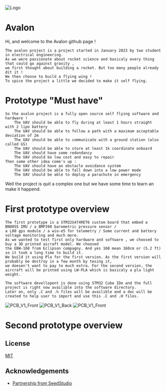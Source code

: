 
![Logo](https://i.goopics.net/1q71jm.png)

# Avalon

Hi, and welcome to the Avalon github page ! 

	The avalon project is a project started in January 2023 by two student in electrical engineering.
	As we were passionate about rocket science and basicaly every thing that could go against gravity , 
	we first thought about building a rocket. But too many people already dit it ! 
	We then choose to build a flying wing ! 
	To spice the project a little we decided to make it self flying. 
	
# Prototype "Must have" 
	So the avalon project is a fully open source self flying software and hardware ! 
		The UAV should be able to fly during at least 1 hours straight with 2 lipo battery 
		The UAV should be able to follow a path with a maximum acceptable deviation of 2m
		The UAV should be able to communicate with a ground station (also called GS) 
		The UAV should be able to store at least 1k coordinate onboard 
		The UAV should have some redondancy
		The UAV should be low cost and easy to repair 
	Then some other idea come's up :
		The UAV should have an obstacle avoidance system
		The UAV should be able to fall down into a low power mode
		The UAV should be able to deploy a parachute in emergency	
Well the project is quit a complex one but we have some time to learn an make it happend.

# First prototype overview

	The first prototype is a STM32G474RET6 custom board that embed a BNO055 IMU / a BMP390 barometric pressure sensor / 
	a L80 gps module / a wio-e5 for telemetry / Some current and battery voltage monitoring and much more.
	As we wanted to test first only hardware and software , we choosed to buy a 3D printed aicraft model. We choosed 
	the EBW-160 from Eclipson compagny. And yes 160 mean 160cm or (5.2 ft) so it took a long time to build it. 
	We build it using Pla for the first version. As the first version will probably be destroy in a few month by tesing it,
	we doesen't want to pay to much extra. For the second version, the aircraft will be printed using LW-PLA which is basicaly a pla light weight. 
	
	The software devellopent is done using STM32 Cube IDe and the full project is right now availible into the software directory.
	Later on, only .C and .h files will be availible and a doc will be created to help user to import and use this .C and .H files. 
![PCB_V1_Front](https://github.com/Gabibou/Avalon-/assets/100377842/f3d56f3c-d216-4641-97ab-885c58d7cbd2)
![PCB_V1_Back](https://github.com/Gabibou/Avalon-/assets/100377842/ae4605fd-2f81-4c70-bdc7-ab92b161ce24)
![PCB_V1_Front](https://github.com/Gabibou/Avalon-/assets/100377842/4c123e75-89c8-42f4-b1b9-96b7fef8e4b2)

# Second prototype overview
## License

[MIT](https://choosealicense.com/licenses/mit/)


## Acknowledgements

 - [Partnership from SeedStudio](https://www.seeedstudio.com/)

